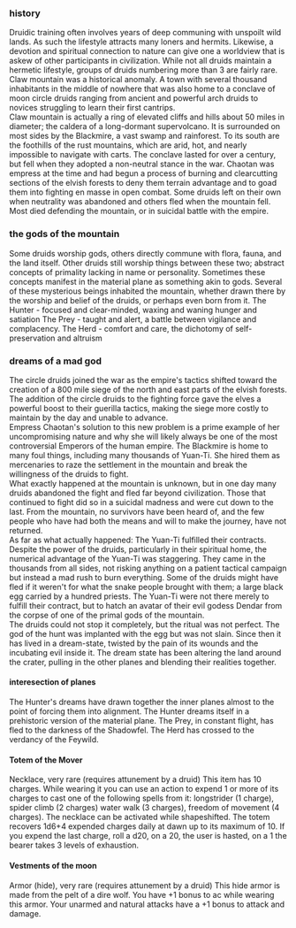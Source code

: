 ### history  
Druidic training often involves years of deep communing with unspoilt wild lands. As such the 
lifestyle attracts many loners and hermits. Likewise, a devotion and spiritual connection to 
nature can give one a worldview that is askew of other participants in civilization. While not 
all druids maintain a hermetic lifestyle, groups of druids numbering more than 3 are 
fairly rare.  
Claw mountain was a historical anomaly. A town with several thousand inhabitants in the middle 
of nowhere that was also home to a conclave of moon circle druids ranging from ancient and powerful 
arch druids to novices struggling to learn their first cantrips.  
Claw mountain is actually a ring of elevated cliffs and hills about 50 miles in diameter; the caldera 
of a long-dormant supervolcano. It is surrounded on most sides by the Blackmire, a vast swamp and 
rainforest. To its south are the foothills of the rust mountains, which are arid, hot, and nearly 
impossible to navigate with carts. 
The conclave lasted for over a century, but fell when they adopted a non-neutral stance in the war. 
Chaotan was empress at the time and had begun a process of burning and clearcutting sections of the 
elvish forests to deny them terrain advantage and to goad them into fighting en masse in open combat. 
Some druids left on their own when neutrality was abandoned and others fled when the mountain fell. Most 
died defending the mountain, or in suicidal battle with the empire. 

### the gods of the mountain 
Some druids worship gods, others directly commune with flora, fauna, and the land itself. Other druids still
worship things between these two; abstract concepts of primality lacking in name or personality. Sometimes 
these concepts manifest in the material plane as something akin to gods. Several of these mysterious beings 
inhabited the mountain, whether drawn there by the worship and belief of the druids, or perhaps even born 
from it.
The Hunter - focused and clear-minded, waxing and waning hunger and satiation 
The Prey - taught and alert, a battle between vigilance and complacency. 
The Herd - comfort and care, the dichotomy of self-preservation and altruism

### dreams of a mad god 
The circle druids joined the war as the empire's tactics shifted toward the creation of a 800 mile 
siege of the north and east parts of the elvish forests. The addition of the circle druids to the 
fighting force gave the elves a powerful boost to their guerilla tactics, making the siege more costly 
to maintain by the day and unable to advance.  
Empress Chaotan's solution to this new problem is a prime example of her uncompromising nature and why 
she will likely always be one of the most controversial Emperors of the human empire. The Blackmire is 
home to many foul things, including many thousands of Yuan-Ti. She hired them as mercenaries to raze 
the settlement in the mountain and break the willingness of the druids to fight.  
What exactly happened at the mountain is unknown, but in one day many druids abandoned the fight and 
fled far beyond civilization. Those that continued to fight did so in a suicidal madness and were cut 
down to the last. From the mountain, no survivors have been heard of, and the few people who have had 
both the means and will to make the journey, have not returned.  
As far as what actually happened: The Yuan-Ti fulfilled their contracts. Despite the power of the druids, 
particularly in their spiritual home, the numerical advantage of the Yuan-Ti was staggering. They came 
in the thousands from all sides, not risking anything on a patient tactical campaign but instead a mad 
rush to burn everything. Some of the druids might have fled if it weren't for what the snake people 
brought with them; a large black egg carried by a hundred priests. The Yuan-Ti were not there merely to 
fulfill their contract, but to hatch an avatar of their evil godess Dendar from the corpse of one of the 
primal gods of the mountain.  
The druids could not stop it completely, but the ritual was not perfect. The god of the hunt was implanted 
with the egg but was not slain. Since then it has lived in a dream-state, twisted by the pain of its 
wounds and the incubating evil inside it. The dream state has been altering the land around the crater, 
pulling in the other planes and blending their realities together. 

#### interesection of planes 
The Hunter's dreams have drawn together the inner planes almost to the point of forcing them into alignment. 
The Hunter dreams itself in a prehistoric version of the material plane. The Prey, in constant flight, has 
fled to the darkness of the Shadowfel. The Herd has crossed to the verdancy of the Feywild.


#### Totem of the Mover 
Necklace, very rare (requires attunement by a druid)
This item has 10 charges. While wearing it you can use an action to expend 1 or more of its charges 
to cast one of the following spells from it: longstrider (1 charge), spider climb (2 charges) 
water walk (3 charges), freedom of movement (4 charges). The necklace can be activated while shapeshifted.
The totem recovers 1d6+4 expended charges daily at dawn up to its maximum of 10. If you expend the 
last charge, roll a d20, on a 20, the user is hasted, on a 1 the bearer takes 3 levels of exhaustion.

#### Vestments of the moon
Armor (hide), very rare (requires attunement by a druid)
This hide armor is made from the pelt of a dire wolf. You have +1 bonus to ac while 
wearing this armor. Your unarmed and natural attacks have a +1 bonus to attack and damage.


